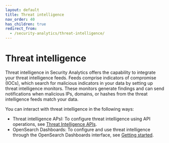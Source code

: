 ```yaml
---
layout: default
title: Threat intelligence
nav_order: 40
has_children: true
redirect_from:
  - /security-analytics/threat-intelligence/
---
```


# Threat intelligence

Threat intelligence in Security Analytics offers the capability to integrate your threat intelligence feeds. Feeds comprise indicators of compromise (IOCs), which search for malicious indicators in your data by setting up threat intelligence monitors. These monitors generate findings and can send notifications when malicious IPs, domains, or hashes from the threat intelligence feeds match your data.


You can interact with threat intelligence in the following ways:

- Threat intelligence APsI: To configure threat intelligence using API operations, see [Threat Intelligence APIs]({{site.url}}{{site.baseurl}}/security-analytics/threat-intelligence/api/threat-intel-api/).
- OpenSearch Dashboards: To configure and use threat intelligence through the OpenSearch Dashboards interface, see [Getting started]({{site.url}}{{site.baseurl}}/security-analytics/threat-intelligence/getting-started/).